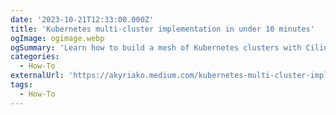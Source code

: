 ```yaml
---
date: '2023-10-21T12:33:00.000Z'
title: 'Kubernetes multi-cluster implementation in under 10 minutes'
ogImage: ogimage.webp
ogSummary: 'Learn how to build a mesh of Kubernetes clusters with Cilium ClusterMesh and KIND in your local machine'
categories:
  - How-To
externalUrl: 'https://akyriako.medium.com/kubernetes-multi-cluster-implementation-in-under-10-minutes-2927952fb84c '
tags:
  - How-To
---
```

